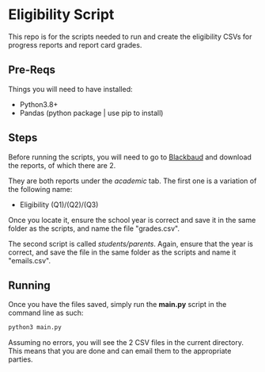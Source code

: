 # Eligibility Script

This repo is for the scripts needed to run and create the eligibility CSVs for
progress reports and report card grades.

## Pre-Reqs

Things you will need to have installed:

* Python3.8+
* Pandas (python package | use pip to install)

## Steps

Before running the scripts, you will need to go to [Blackbaud](stpiusx.myschoolapp.com) and download the reports, of which there are 2.

They are both reports under the *academic* tab. The first one is a variation of the following name:

* Eligibility (Q1)/(Q2)/(Q3)

Once you locate it, ensure the school year is correct and save it in the same folder as the scripts, and name the file "grades.csv".

The second script is called *students/parents*. Again, ensure that the year is correct, and save the file in the same folder as the scripts and name it "emails.csv".

## Running

Once you have the files saved, simply run the **main.py** script in the command line as such:

```bash
python3 main.py
```

Assuming no errors, you will see the 2 CSV files in the current directory. This means that you are done and can email them to the appropriate parties.

